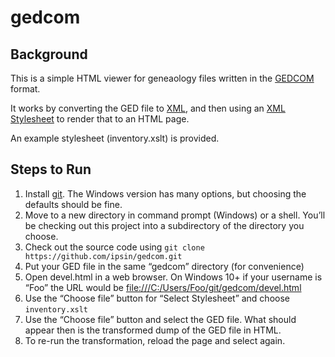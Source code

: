 # gedcom

## Background

This is a simple HTML viewer for geneaology files written in the [GEDCOM](https://en.wikipedia.org/wiki/GEDCOM) format.

It works by converting the GED file to [XML](https://en.wikipedia.org/wiki/XML), and then using an [XML Stylesheet](https://en.wikipedia.org/wiki/XSLT) to render that to an HTML page.

An example stylesheet (inventory.xslt) is provided.

## Steps to Run

1. Install [git](https://git-scm.com/book/en/v2/Getting-Started-Installing-Git). The Windows version has many options, but choosing the defaults should be fine.
2. Move to a new directory in command prompt (Windows) or a shell.  You’ll be checking out this project into a subdirectory of the directory you choose.
3. Check out the source code using `git clone https://github.com/ipsin/gedcom.git`
4. Put your GED file in the same “gedcom” directory (for convenience)
5. Open devel.html in a web browser.  On Windows 10+ if your username is “Foo” the URL would be [file:///C:/Users/Foo/git/gedcom/devel.html](file:///C:/Users/Foo/git/gedcom/devel.html)
6. Use the “Choose file” button for “Select Stylesheet” and choose `inventory.xslt`
7. Use the “Choose file” button and select the GED file.  What should appear then is the transformed dump of the GED file in HTML.
8. To re-run the transformation, reload the page and select again.
